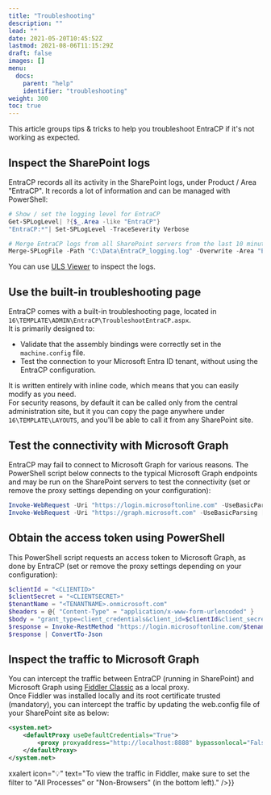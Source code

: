 ```yaml
---
title: "Troubleshooting"
description: ""
lead: ""
date: 2021-05-20T10:45:52Z
lastmod: 2021-08-06T11:15:29Z
draft: false
images: []
menu:
  docs:
    parent: "help"
    identifier: "troubleshooting"
weight: 300
toc: true
---
```


This article groups tips & tricks to help you troubleshoot EntraCP if it's not working as expected.

## Inspect the SharePoint logs

EntraCP records all its activity in the SharePoint logs, under Product / Area "EntraCP". It records a lot of information and can be managed with PowerShell:

```powershell
# Show / set the logging level for EntraCP
Get-SPLogLevel| ?{$_.Area -like "EntraCP"}
"EntraCP:*"| Set-SPLogLevel -TraceSeverity Verbose

# Merge EntraCP logs from all SharePoint servers from the last 10 minutes
Merge-SPLogFile -Path "C:\Data\EntraCP_logging.log" -Overwrite -Area "EntraCP" -StartTime (Get-Date).AddMinutes(-10)
```

You can use [ULS Viewer](https://www.microsoft.com/en-us/download/details.aspx?id=44020) to inspect the logs.

## Use the built-in troubleshooting page

EntraCP comes with a built-in troubleshooting page, located in `16\TEMPLATE\ADMIN\EntraCP\TroubleshootEntraCP.aspx`.  
It is primarily designed to:

- Validate that the assembly bindings were correctly set in the `machine.config` file.
- Test the connection to your Microsoft Entra ID tenant, without using the EntraCP configuration.

It is written entirely with inline code, which means that you can easily modify as you need.  
For security reasons, by default it can be called only from the central administration site, but it you can copy the page anywhere under `16\TEMPLATE\LAYOUTS`, and you'll be able to call it from any SharePoint site.

## Test the connectivity with Microsoft Graph

EntraCP may fail to connect to Microsoft Graph for various reasons. The PowerShell script below connects to the typical Microsoft Graph endpoints and may be run on the SharePoint servers to test the connectivity (set or remove the proxy settings depending on your configuration):

```powershell
Invoke-WebRequest -Uri "https://login.microsoftonline.com" -UseBasicParsing [-ProxyUseDefaultCredentials] [-Proxy "http://127.0.0.1:8888"]
Invoke-WebRequest -Uri "https://graph.microsoft.com" -UseBasicParsing [-ProxyUseDefaultCredentials] [-Proxy "http://127.0.0.1:8888"]
```

## Obtain the access token using PowerShell

This PowerShell script requests an access token to Microsoft Graph, as done by EntraCP (set or remove the proxy settings depending on your configuration):

```powershell
$clientId = "<CLIENTID>"
$clientSecret = "<CLIENTSECRET>"
$tenantName = "<TENANTNAME>.onmicrosoft.com"
$headers = @{ "Content-Type" = "application/x-www-form-urlencoded" }
$body = "grant_type=client_credentials&client_id=$clientId&client_secret=$clientSecret&resource=https%3A//graph.microsoft.com/"
$response = Invoke-RestMethod "https://login.microsoftonline.com/$tenantName/oauth2/token" -Method "POST" -Headers $headers -Body $body [-ProxyUseDefaultCredentials] [-Proxy "http://127.0.0.1:8888"]
$response | ConvertTo-Json
```

## Inspect the traffic to Microsoft Graph

You can intercept the traffic between EntraCP (running in SharePoint) and Microsoft Graph using [Fiddler Classic](https://www.telerik.com/fiddler/fiddler-classic) as a local proxy.  
Once Fiddler was installed locally and its root certificate trusted (mandatory), you can intercept the traffic by updating the web.config file of your SharePoint site as below:

```xml
<system.net>
    <defaultProxy useDefaultCredentials="True">
        <proxy proxyaddress="http://localhost:8888" bypassonlocal="False" />
    </defaultProxy>
</system.net>
```

xxalert icon="💡" text="To view the traffic in Fiddler, make sure to set the filter to \"All Processes\" or \"Non-Browsers\" (in the bottom left)." />}}
